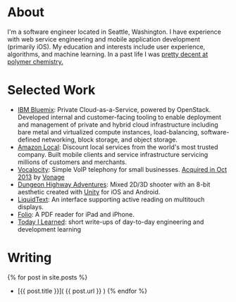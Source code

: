 # About

I'm a software engineer located in Seattle, Washington. I have experience with
web service engineering and mobile application development (primarily iOS).
My education and interests include user experience, algorithms, and machine
learning. In a past life I was [pretty decent at polymer chemistry.](http://www.ncbi.nlm.nih.gov/pubmed/15754386)

# Selected Work

* [IBM Bluemix](https://www.ibm.com/cloud-computing/bluemix/): Private
  Cloud-as-a-Service, powered by OpenStack. Developed internal and
  customer-facing tooling to enable deployment and management of private and
  hybrid cloud infrastructure including bare metal and virtualized compute
  instances, load-balancing, software-defined networking, block storage, and
  object storage.
* [Amazon Local](http://local.amazon.com): Discount local services from the
  world's most trusted company. Built mobile clients and service infrastructure
  servicing millions of customers and merchants.
* [Vocalocity](http://vocalocity.com): Simple VoIP telephony for small businesses.
  [Acquired in Oct 2013](http://techoperators.com/portfolio/vocalocity-acquired-vonage-vg)
  by [Vonage](http://www.vonage.com)
* [Dungeon Highway Adventures](http://www.dungeonhighwayadventures.com): Mixed
  2D/3D shooter with an 8-bit aesthetic created with [Unity](http://www.unity3d.com)
  for iOS and Android.
* [LiquidText](http://liquidtext.net): An interface supporting active reading on
  multitouch displays.
* [Folio](http://ballisticpigeon.com/folio): A PDF reader for iPad and iPhone.
* [Today I Learned](http://til.tense.io): short write-ups of day-to-day
  engineering and development learning

# Writing

{% for post in site.posts %}
* [{{ post.title }}]( {{ post.url }} )
{% endfor %}

